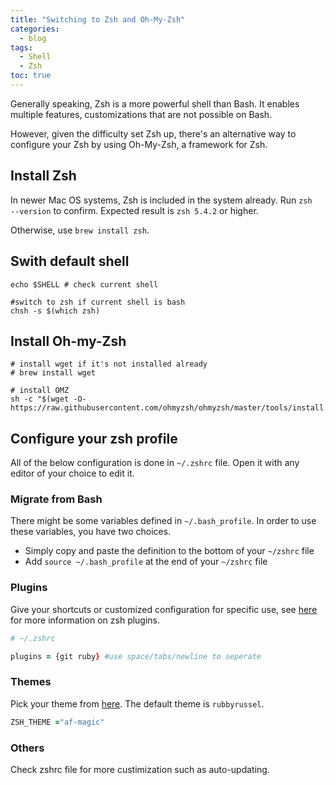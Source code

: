 ```yaml
---
title: "Switching to Zsh and Oh-My-Zsh"
categories:
  - blog
tags:
  - Shell
  - Zsh
toc: true
---
```


Generally speaking, Zsh is a more powerful shell than Bash. 
It enables multiple features, customizations that are not possible
on Bash. 

However, given the difficulty set Zsh up, there's an alternative way
to configure your Zsh by using Oh-My-Zsh, a framework for Zsh.

## Install Zsh

In newer Mac OS systems, Zsh is included in the system already.
Run `zsh  --version` to confirm. Expected result is `zsh 5.4.2` or higher.

Otherwise, use `brew install zsh`.


## Swith default shell

```console
echo $SHELL # check current shell

#switch to zsh if current shell is bash
chsh -s $(which zsh)
```

## Install Oh-my-Zsh

```console
# install wget if it's not installed already
# brew install wget

# install OMZ
sh -c "$(wget -O- https://raw.githubusercontent.com/ohmyzsh/ohmyzsh/master/tools/install.sh)"
```

## Configure your zsh profile

All of the below configuration is done in `~/.zshrc` file. Open it with any editor of your choice to edit it.

### Migrate from Bash

There might be some variables defined in `~/.bash_profile`. In order to use these variables, you have two choices.

- Simply copy and paste the definition to the bottom of your `~/zshrc` file
- Add `source ~/.bash_profile` at the end of your `~/zshrc` file


### Plugins

Give your shortcuts or customized configuration for specific use, see [here](https://github.com/ohmyzsh/ohmyzsh/wiki/Plugins) for more information on
zsh plugins.

```zsh
# ~/.zshrc

plugins = {git ruby} #use space/tabs/newline to seperate
```

### Themes

Pick your theme from [here](https://github.com/ohmyzsh/ohmyzsh/wiki/Themes). The default theme is `rubbyrussel`.
```zsh
ZSH_THEME ="af-magic"
```

### Others

Check zshrc file for more custimization such as auto-updating.


